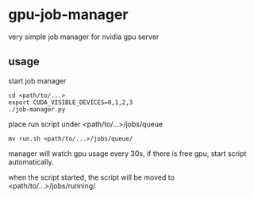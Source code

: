 # gpu-job-manager
very simple job manager for nvidia gpu server

## usage

start job manager

~~~
cd <path/to/...>
export CUDA_VISIBLE_DEVICES=0,1,2,3
./job-manager.py
~~~

place run script under <path/to/...>/jobs/queue

~~~
mv run.sh <path/to/...>/jobs/queue/
~~~

manager will watch gpu usage every 30s, if there is free gpu, start script automatically.

when the script started, the script will be moved to <path/to/...>/jobs/running/<script name>.timestamp

and it's stdout will be redirected to <path/to/...>/jobs/running/<script name >.<timestamp>.log

After the script end, manager will move them to <path/to/...>/jobs/success/ or fail/ following the return code.

